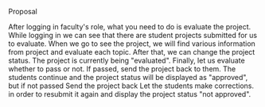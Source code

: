 Proposal

After logging in faculty's role, what you need to do is evaluate the project. While logging in we can see 
that there are student projects submitted for us to evaluate.
When we go to see the project, we will find various information from project and evaluate each topic. 
After that, we can change the project status. The project is currently being "evaluated".
Finally, let us evaluate whether to pass or not. If passed, send the project back to them. 
The students continue and the project status will be displayed as "approved", but if not passed Send the project back
Let the students make corrections. in order to resubmit it again and display the project status "not approved".